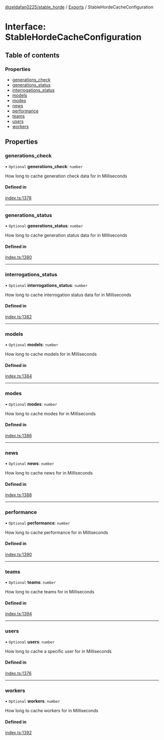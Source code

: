[@zeldafan0225/stable_horde](../README.md) / [Exports](../modules.md) / StableHordeCacheConfiguration

# Interface: StableHordeCacheConfiguration

## Table of contents

### Properties

- [generations\_check](StableHordeCacheConfiguration.md#generations_check)
- [generations\_status](StableHordeCacheConfiguration.md#generations_status)
- [interrogations\_status](StableHordeCacheConfiguration.md#interrogations_status)
- [models](StableHordeCacheConfiguration.md#models)
- [modes](StableHordeCacheConfiguration.md#modes)
- [news](StableHordeCacheConfiguration.md#news)
- [performance](StableHordeCacheConfiguration.md#performance)
- [teams](StableHordeCacheConfiguration.md#teams)
- [users](StableHordeCacheConfiguration.md#users)
- [workers](StableHordeCacheConfiguration.md#workers)

## Properties

### generations\_check

• `Optional` **generations\_check**: `number`

How long to cache generation check data for in Milliseconds

#### Defined in

[index.ts:1378](https://github.com/MrlolDev/stable_horde/blob/07c9e41/index.ts#L1378)

___

### generations\_status

• `Optional` **generations\_status**: `number`

How long to cache generation status data for in Milliseconds

#### Defined in

[index.ts:1380](https://github.com/MrlolDev/stable_horde/blob/07c9e41/index.ts#L1380)

___

### interrogations\_status

• `Optional` **interrogations\_status**: `number`

How long to cache interrogation status data for in Milliseconds

#### Defined in

[index.ts:1382](https://github.com/MrlolDev/stable_horde/blob/07c9e41/index.ts#L1382)

___

### models

• `Optional` **models**: `number`

How long to cache models for in Milliseconds

#### Defined in

[index.ts:1384](https://github.com/MrlolDev/stable_horde/blob/07c9e41/index.ts#L1384)

___

### modes

• `Optional` **modes**: `number`

How long to cache modes for in Milliseconds

#### Defined in

[index.ts:1386](https://github.com/MrlolDev/stable_horde/blob/07c9e41/index.ts#L1386)

___

### news

• `Optional` **news**: `number`

How long to cache news for in Milliseconds

#### Defined in

[index.ts:1388](https://github.com/MrlolDev/stable_horde/blob/07c9e41/index.ts#L1388)

___

### performance

• `Optional` **performance**: `number`

How long to cache performance for in Milliseconds

#### Defined in

[index.ts:1390](https://github.com/MrlolDev/stable_horde/blob/07c9e41/index.ts#L1390)

___

### teams

• `Optional` **teams**: `number`

How long to cache teams for in Milliseconds

#### Defined in

[index.ts:1394](https://github.com/MrlolDev/stable_horde/blob/07c9e41/index.ts#L1394)

___

### users

• `Optional` **users**: `number`

How long to cache a specific user for in Milliseconds

#### Defined in

[index.ts:1376](https://github.com/MrlolDev/stable_horde/blob/07c9e41/index.ts#L1376)

___

### workers

• `Optional` **workers**: `number`

How long to cache workers for in Milliseconds

#### Defined in

[index.ts:1392](https://github.com/MrlolDev/stable_horde/blob/07c9e41/index.ts#L1392)
